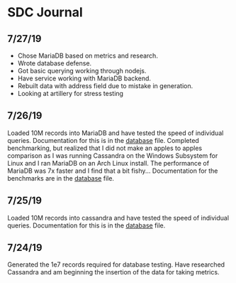 
# SDC Journal

## 7/27/19
* Chose MariaDB based on metrics and research.
* Wrote database defense.
* Got basic querying working through nodejs.
* Have service working with MariaDB backend.
* Rebuilt data with address field due to mistake in generation.
* Looking at artillery for stress testing

## 7/26/19

Loaded 10M records into MariaDB and have tested the speed of individual queries.
Documentation for this is in the [database](./database.md) file.
Completed benchmarking, but realized that I did not make an apples to apples 
comparison as I was running Cassandra on the Windows Subsystem for Linux
and I ran MariaDB on an Arch Linux install. The performance of MariaDB was 
7x faster and I find that a bit fishy... 
Documentation for the benchmarks are in the [database](./database.md) file.

## 7/25/19

Loaded 10M records into cassandra and have tested the speed of individual queries.
Documentation for this is in the [database](./database.md) file.

## 7/24/19

Generated the 1e7 records required for database testing.
Have researched Cassandra and am beginning the insertion of the data for taking metrics.
